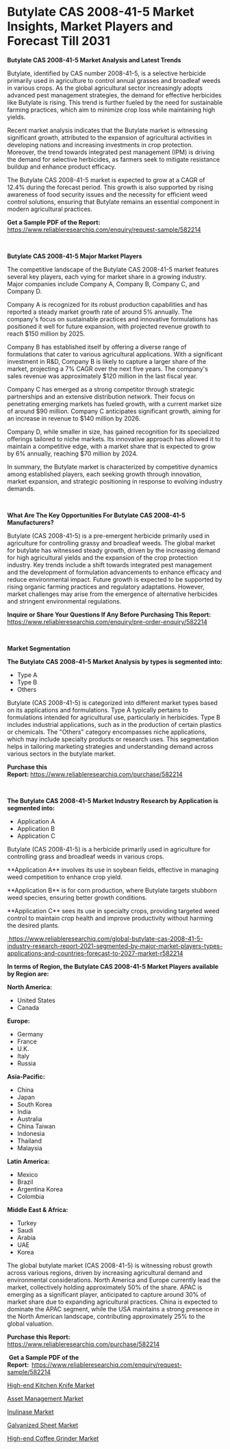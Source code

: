 <p><h1>Butylate CAS 2008-41-5 Market Insights, Market Players and Forecast Till 2031</h1></p><p><strong>Butylate CAS 2008-41-5 Market Analysis and Latest Trends</strong></p>
<p><p>Butylate, identified by CAS number 2008-41-5, is a selective herbicide primarily used in agriculture to control annual grasses and broadleaf weeds in various crops. As the global agricultural sector increasingly adopts advanced pest management strategies, the demand for effective herbicides like Butylate is rising. This trend is further fueled by the need for sustainable farming practices, which aim to minimize crop loss while maintaining high yields.</p><p>Recent market analysis indicates that the Butylate market is witnessing significant growth, attributed to the expansion of agricultural activities in developing nations and increasing investments in crop protection. Moreover, the trend towards integrated pest management (IPM) is driving the demand for selective herbicides, as farmers seek to mitigate resistance buildup and enhance product efficacy. </p><p>The Butylate CAS 2008-41-5 market is expected to grow at a CAGR of 12.4% during the forecast period. This growth is also supported by rising awareness of food security issues and the necessity for efficient weed control solutions, ensuring that Butylate remains an essential component in modern agricultural practices.</p></p>
<p><strong>Get a Sample PDF of the Report:&nbsp;</strong> <a href="https://www.reliableresearchiq.com/enquiry/request-sample/582214?utm_campaign=1138&utm_medium=2&utm_source=Github&utm_content=ia&utm_term=27092024&utm_id=butylate-cas-2008-41-5">https://www.reliableresearchiq.com/enquiry/request-sample/582214</a></p>
<p>&nbsp;</p>
<p><strong>Butylate CAS 2008-41-5 Major Market Players</strong></p>
<p><p>The competitive landscape of the Butylate CAS 2008-41-5 market features several key players, each vying for market share in a growing industry. Major companies include Company A, Company B, Company C, and Company D. </p><p>Company A is recognized for its robust production capabilities and has reported a steady market growth rate of around 5% annually. The company's focus on sustainable practices and innovative formulations has positioned it well for future expansion, with projected revenue growth to reach $150 million by 2025.</p><p>Company B has established itself by offering a diverse range of formulations that cater to various agricultural applications. With a significant investment in R&D, Company B is likely to capture a larger share of the market, projecting a 7% CAGR over the next five years. The company's sales revenue was approximately $120 million in the last fiscal year.</p><p>Company C has emerged as a strong competitor through strategic partnerships and an extensive distribution network. Their focus on penetrating emerging markets has fueled growth, with a current market size of around $90 million. Company C anticipates significant growth, aiming for an increase in revenue to $140 million by 2026.</p><p>Company D, while smaller in size, has gained recognition for its specialized offerings tailored to niche markets. Its innovative approach has allowed it to maintain a competitive edge, with a market share that is expected to grow by 6% annually, reaching $70 million by 2024.</p><p>In summary, the Butylate market is characterized by competitive dynamics among established players, each seeking growth through innovation, market expansion, and strategic positioning in response to evolving industry demands.</p></p>
<p>&nbsp;</p>
<p><strong>What Are The Key Opportunities For Butylate CAS 2008-41-5 Manufacturers?</strong></p>
<p><p>Butylate (CAS 2008-41-5) is a pre-emergent herbicide primarily used in agriculture for controlling grassy and broadleaf weeds. The global market for butylate has witnessed steady growth, driven by the increasing demand for high agricultural yields and the expansion of the crop protection industry. Key trends include a shift towards integrated pest management and the development of formulation advancements to enhance efficacy and reduce environmental impact. Future growth is expected to be supported by rising organic farming practices and regulatory adaptations. However, market challenges may arise from the emergence of alternative herbicides and stringent environmental regulations.</p></p>
<p><strong>Inquire or Share Your Questions If Any Before Purchasing This Report:</strong> <a href="https://www.reliableresearchiq.com/enquiry/pre-order-enquiry/582214?utm_campaign=1138&utm_medium=2&utm_source=Github&utm_content=ia&utm_term=27092024&utm_id=butylate-cas-2008-41-5">https://www.reliableresearchiq.com/enquiry/pre-order-enquiry/582214</a></p>
<p>&nbsp;</p>
<p><strong>Market Segmentation</strong></p>
<p><strong>The Butylate CAS 2008-41-5 Market Analysis by types is segmented into:</strong></p>
<p><ul><li>Type A</li><li>Type B</li><li>Others</li></ul></p>
<p><p>Butylate (CAS 2008-41-5) is categorized into different market types based on its applications and formulations. Type A typically pertains to formulations intended for agricultural use, particularly in herbicides. Type B includes industrial applications, such as in the production of certain plastics or chemicals. The "Others" category encompasses niche applications, which may include specialty products or research uses. This segmentation helps in tailoring marketing strategies and understanding demand across various sectors in the butylate market.</p></p>
<p><strong>Purchase this Report:&nbsp;</strong><a href="https://www.reliableresearchiq.com/purchase/582214?utm_campaign=1138&utm_medium=2&utm_source=Github&utm_content=ia&utm_term=27092024&utm_id=butylate-cas-2008-41-5">https://www.reliableresearchiq.com/purchase/582214</a></p>
<p>&nbsp;</p>
<p><strong>The Butylate CAS 2008-41-5 Market Industry Research by Application is segmented into:</strong></p>
<p><ul><li>Application A</li><li>Application B</li><li>Application C</li></ul></p>
<p><p>Butylate (CAS 2008-41-5) is a herbicide primarily used in agriculture for controlling grass and broadleaf weeds in various crops. </p><p>**Application A** involves its use in soybean fields, effective in managing weed competition to enhance crop yield. </p><p>**Application B** is for corn production, where Butylate targets stubborn weed species, ensuring better growth conditions. </p><p>**Application C** sees its use in specialty crops, providing targeted weed control to maintain crop health and improve productivity without harming the desired plants.</p></p>
<p><a href="https://www.reliableresearchiq.com/global-butylate-cas-2008-41-5-industry-research-report-2021-segmented-by-major-market-players-types-applications-and-countries-forecast-to-2027-market-r582214?utm_campaign=1138&utm_medium=2&utm_source=Github&utm_content=ia&utm_term=27092024&utm_id=butylate-cas-2008-41-5">&nbsp;https://www.reliableresearchiq.com/global-butylate-cas-2008-41-5-industry-research-report-2021-segmented-by-major-market-players-types-applications-and-countries-forecast-to-2027-market-r582214</a></p>
<p><strong>In terms of Region, the Butylate CAS 2008-41-5 Market Players available by Region are:</strong></p>
<p>
    <p> <strong> North America: </strong>
        <ul>
            <li>United States</li>
            <li>Canada</li>
        </ul>
        </p> 
    <p> <strong> Europe: </strong>
        <ul>
            <li>Germany</li>
            <li>France</li>
            <li>U.K.</li>
            <li>Italy</li>
            <li>Russia</li>
        </ul>
        </p> 
    <p> <strong> Asia-Pacific: </strong>
        <ul>
            <li>China</li>
            <li>Japan</li>
            <li>South Korea</li>
            <li>India</li>
            <li>Australia</li>
            <li>China Taiwan</li>
            <li>Indonesia</li>
            <li>Thailand</li>
            <li>Malaysia</li>
        </ul>
        </p> 
    <p> <strong> Latin America: </strong>
        <ul>
            <li>Mexico</li>
            <li>Brazil</li>
            <li>Argentina Korea</li>
            <li>Colombia</li>
        </ul>
        </p> 
    <p> <strong> Middle East & Africa: </strong>
        <ul>
            <li>Turkey</li>
            <li>Saudi</li>
            <li>Arabia</li>
            <li>UAE</li>
            <li>Korea</li>
        </ul>
    </p>
    </p>
<p><p>The global butylate market (CAS 2008-41-5) is witnessing robust growth across various regions, driven by increasing agricultural demand and environmental considerations. North America and Europe currently lead the market, collectively holding approximately 50% of the share. APAC is emerging as a significant player, anticipated to capture around 30% of market share due to expanding agricultural practices. China is expected to dominate the APAC segment, while the USA maintains a strong presence in the North American landscape, contributing approximately 25% to the global valuation.</p></p>
<p><strong>Purchase this Report: </strong><a href="https://www.reliableresearchiq.com/purchase/582214?utm_campaign=1138&utm_medium=2&utm_source=Github&utm_content=ia&utm_term=27092024&utm_id=butylate-cas-2008-41-5">https://www.reliableresearchiq.com/purchase/582214</a></p>
<p>&nbsp;<strong>Get a Sample PDF of the Report:&nbsp;&nbsp;</strong><a href="https://www.reliableresearchiq.com/enquiry/request-sample/582214?utm_campaign=1138&utm_medium=2&utm_source=Github&utm_content=ia&utm_term=27092024&utm_id=butylate-cas-2008-41-5">https://www.reliableresearchiq.com/enquiry/request-sample/582214</a></p>
<p><strong></strong></p>
<p><p><a href="https://issuu.com/reportprime-2/docs/high-end-kitchen-knife-market-size-_0fd05809a1c4b4?utm_campaign=1138&utm_medium=2&utm_source=Github&utm_content=ia&utm_term=27092024&utm_id=butylate-cas-2008-41-5">High-end Kitchen Knife Market</a></p><p><a href="https://github.com/Greiszane475/Market-Research-Report-List-1/blob/main/asset-management-market.md?utm_campaign=1138&utm_medium=2&utm_source=Github&utm_content=ia&utm_term=27092024&utm_id=butylate-cas-2008-41-5">Asset Management Market</a></p><p><a href="https://www.linkedin.com/pulse/inulinase-market2024-2031-industry-insights-investment-opportunities-zoomf?utm_campaign=1138&utm_medium=2&utm_source=Github&utm_content=ia&utm_term=27092024&utm_id=butylate-cas-2008-41-5">Inulinase Market</a></p><p><a href="https://www.linkedin.com/pulse/galvanized-sheet-market-overview-global-trends-future-prospects-b6xpf?utm_campaign=1138&utm_medium=2&utm_source=Github&utm_content=ia&utm_term=27092024&utm_id=butylate-cas-2008-41-5">Galvanized Sheet Market</a></p><p><a href="https://issuu.com/reportprime-2/docs/high-end-coffee-grinder-market-size_8efc4899c5f519?utm_campaign=1138&utm_medium=2&utm_source=Github&utm_content=ia&utm_term=27092024&utm_id=butylate-cas-2008-41-5">High-end Coffee Grinder Market</a></p></p>